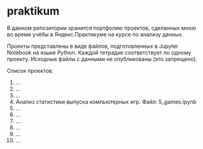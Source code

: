 # praktikum
В данном репозитории хранится портфолию проектов, сделанных мною во время учёбы в Яндекс.Практикуме на курсе по анализу данных.

Проекты представлены в виде файлов, подготовленных в Jupyter Notebook на языке Python.
Каждой тетрадке соответствует по одному проекту.
Исходные файлы с данными не опубликованы (это запрещено).

Список проектов:
1. ...
2. ...
3. ...
4. Анализ статистики выпуска компьютерных игр. Файл: 5_games.ipynb
5. ...
6. ...
7. ...
8. ...
9. ...
10. ...

